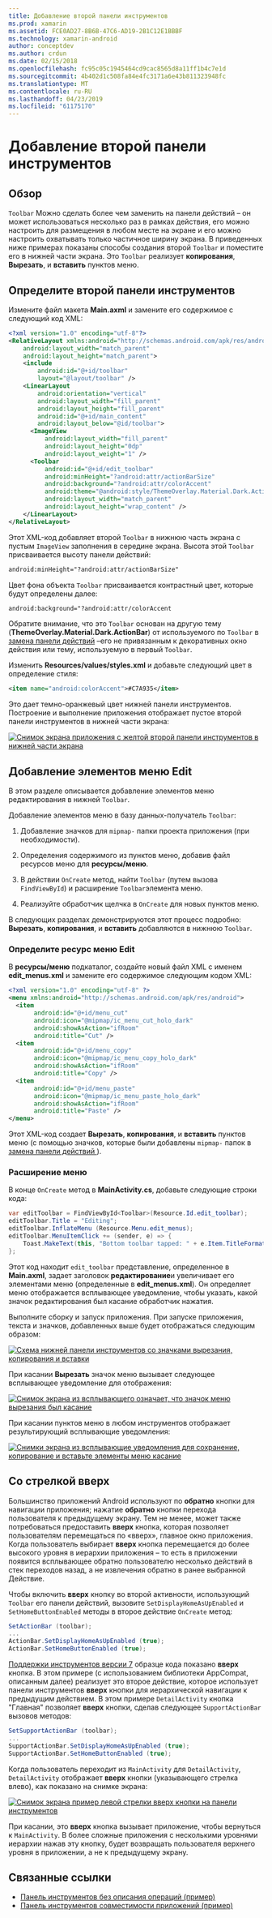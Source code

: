 ```yaml
---
title: Добавление второй панели инструментов
ms.prod: xamarin
ms.assetid: FCE0AD27-8B6B-47C6-AD19-2B1C12E1BBBF
ms.technology: xamarin-android
author: conceptdev
ms.author: crdun
ms.date: 02/15/2018
ms.openlocfilehash: fc95c05c1945464cd9cac8565d8a11ff1b4c7e1d
ms.sourcegitcommit: 4b402d1c508fa84e4fc3171a6e43b811323948fc
ms.translationtype: MT
ms.contentlocale: ru-RU
ms.lasthandoff: 04/23/2019
ms.locfileid: "61175170"
---
```

# <a name="adding-a-second-toolbar"></a>Добавление второй панели инструментов


## <a name="overview"></a>Обзор 

`Toolbar` Можно сделать более чем заменить на панели действий &ndash; он может использоваться несколько раз в рамках действия, его можно настроить для размещения в любом месте на экране и его можно настроить охватывать только частичное ширину экрана. В приведенных ниже примерах показаны способы создания второй `Toolbar` и поместите его в нижней части экрана. Это `Toolbar` реализует **копирования**, **Вырезать**, и **вставить** пунктов меню. 


## <a name="define-the-second-toolbar"></a>Определите второй панели инструментов 

Измените файл макета **Main.axml** и замените его содержимое с следующий код XML:

```xml
<?xml version="1.0" encoding="utf-8"?>
<RelativeLayout xmlns:android="http://schemas.android.com/apk/res/android"
    android:layout_width="match_parent"
    android:layout_height="match_parent">
    <include
        android:id="@+id/toolbar"
        layout="@layout/toolbar" />
    <LinearLayout
        android:orientation="vertical"
        android:layout_width="fill_parent"
        android:layout_height="fill_parent"
        android:id="@+id/main_content"
        android:layout_below="@id/toolbar">
      <ImageView
          android:layout_width="fill_parent"
          android:layout_height="0dp"
          android:layout_weight="1" />
      <Toolbar
          android:id="@+id/edit_toolbar"
          android:minHeight="?android:attr/actionBarSize"
          android:background="?android:attr/colorAccent"
          android:theme="@android:style/ThemeOverlay.Material.Dark.ActionBar"
          android:layout_width="match_parent"
          android:layout_height="wrap_content" />
    </LinearLayout>
</RelativeLayout>
```

Этот XML-код добавляет второй `Toolbar` в нижнюю часть экрана с пустым `ImageView` заполнения в середине экрана. Высота этой `Toolbar` присваивается высоту панели действий: 

```xml
android:minHeight="?android:attr/actionBarSize"
```

Цвет фона объекта `Toolbar` присваивается контрастный цвет, которые будут определены далее:

```xml
android:background="?android:attr/colorAccent
```

Обратите внимание, что это `Toolbar` основан на другую тему (**ThemeOverlay.Material.Dark.ActionBar**) от используемого по `Toolbar` в [замена панели действий](~/android/user-interface/controls/tool-bar/replacing-the-action-bar.md) &ndash;его не привязанным к декоративных окно действия или тему, используемую в первый `Toolbar`.

Изменить **Resources/values/styles.xml** и добавьте следующий цвет в определение стиля: 

```xml
<item name="android:colorAccent">#C7A935</item>
```

Это дает темно-оранжевый цвет нижней панели инструментов. Построение и выполнение приложения отображает пустое второй панели инструментов в нижней части экрана: 

[![Снимок экрана приложения с желтой второй панели инструментов в нижней части экрана](adding-a-second-toolbar-images/01-second-toolbar-sml.png)](adding-a-second-toolbar-images/01-second-toolbar.png#lightbox)


 
## <a name="add-edit-menu-items"></a>Добавление элементов меню Edit 

В этом разделе описывается добавление элементов меню редактирования в нижней `Toolbar`. 

Добавление элементов меню в базу данных-получатель `Toolbar`: 

1.  Добавление значков для `mipmap-` папки проекта приложения (при необходимости).

2.  Определения содержимого из пунктов меню, добавив файл ресурсов меню для **ресурсы/меню**. 

3.  В действии `OnCreate` метод, найти `Toolbar` (путем вызова `FindViewById`) и расширение `Toolbar`элемента меню.

4.  Реализуйте обработчик щелчка в `OnCreate` для новых пунктов меню. 

В следующих разделах демонстрируются этот процесс подробно: **Вырезать**, **копирования**, и **вставить** добавляются в нижнюю `Toolbar`. 



### <a name="define-the-edit-menu-resource"></a>Определите ресурс меню Edit

В **ресурсы/меню** подкаталог, создайте новый файл XML с именем **edit_menus.xml** и замените его содержимое следующим кодом XML:

```xml
<?xml version="1.0" encoding="utf-8" ?>
<menu xmlns:android="http://schemas.android.com/apk/res/android">
  <item
       android:id="@+id/menu_cut"
       android:icon="@mipmap/ic_menu_cut_holo_dark"
       android:showAsAction="ifRoom"
       android:title="Cut" />
  <item
       android:id="@+id/menu_copy"
       android:icon="@mipmap/ic_menu_copy_holo_dark"
       android:showAsAction="ifRoom"
       android:title="Copy" />
  <item
       android:id="@+id/menu_paste"
       android:icon="@mipmap/ic_menu_paste_holo_dark"
       android:showAsAction="ifRoom"
       android:title="Paste" />
</menu>
```

Этот XML-код создает **Вырезать**, **копирования**, и **вставить** пунктов меню (с помощью значков, которые были добавлены `mipmap-` папок в [замена панели действий ](~/android/user-interface/controls/tool-bar/replacing-the-action-bar.md)).



### <a name="inflate-the-menus"></a>Расширение меню

В конце `OnCreate` метод в **MainActivity.cs**, добавьте следующие строки кода: 

```csharp
var editToolbar = FindViewById<Toolbar>(Resource.Id.edit_toolbar);
editToolbar.Title = "Editing";
editToolbar.InflateMenu (Resource.Menu.edit_menus);
editToolbar.MenuItemClick += (sender, e) => {
    Toast.MakeText(this, "Bottom toolbar tapped: " + e.Item.TitleFormatted, ToastLength.Short).Show();
};
```

Этот код находит `edit_toolbar` представление, определенное в **Main.axml**, задает заголовок **редактирование**и увеличивает его элементами меню (определенные в **edit_menus.xml**). Он определяет меню отображается всплывающее уведомление, чтобы указать, какой значок редактирования был касание обработчик нажатия. 

Выполните сборку и запуск приложения. При запуске приложения, текста и значков, добавленных выше будет отображаться следующим образом: 

[![Схема нижней панели инструментов со значками вырезания, копирования и вставки](adding-a-second-toolbar-images/02-bottom-toolbar-sml.png)](adding-a-second-toolbar-images/02-bottom-toolbar.png#lightbox)

При касании **Вырезать** значок меню вызывает следующее всплывающее уведомление для отображения: 

[![Снимок экрана из всплывающего означает, что значок меню вырезания был касание](adding-a-second-toolbar-images/03-bottom-tapped-sml.png)](adding-a-second-toolbar-images/03-bottom-tapped.png#lightbox)

При касании пунктов меню в любом инструментов отображает результирующий всплывающие уведомления: 

[![Снимки экрана из всплывающие уведомления для сохранение, копирование и вставьте элементы меню касание](adding-a-second-toolbar-images/04-menu-action-sml.png)](adding-a-second-toolbar-images/04-menu-action.png#lightbox)



## <a name="the-up-button"></a>Со стрелкой вверх 

Большинство приложений Android используют по **обратно** кнопки для навигации приложения; нажатие **обратно** кнопки перехода пользователя к предыдущему экрану.
Тем не менее, может также потребоваться предоставить **вверх** кнопка, которая позволяет пользователям перемещаться по «вверх», главное окно приложения. Когда пользователь выбирает **вверх** кнопка перемещается до более высокого уровня в иерархии приложения &ndash; то есть в приложении появится всплывающее обратно пользователю несколько действий в стек переходов назад, а не извлечения обратно в ранее выбранной Действие. 

Чтобы включить **вверх** кнопку во второй активности, использующий `Toolbar` его панели действий, вызовите `SetDisplayHomeAsUpEnabled` и `SetHomeButtonEnabled` методы в второе действие `OnCreate` метод:

```csharp
SetActionBar (toolbar);
...
ActionBar.SetDisplayHomeAsUpEnabled (true);
ActionBar.SetHomeButtonEnabled (true);
```

[Поддержки инструментов версии 7](https://developer.xamarin.com/samples/monodroid/Supportv7/AppCompat/Toolbar/) образце кода показано **вверх** кнопка. В этом примере (с использованием библиотеки AppCompat, описанным далее) реализует это второе действие, которое использует панели инструментов **вверх** кнопки для иерархической навигации к предыдущим действием. В этом примере `DetailActivity` кнопка "Главная" позволяет **вверх** кнопки, сделав следующее `SupportActionBar` вызовов методов: 

```csharp
SetSupportActionBar (toolbar);
...
SupportActionBar.SetDisplayHomeAsUpEnabled (true);
SupportActionBar.SetHomeButtonEnabled (true);
```

Когда пользователь переходит из `MainActivity` для `DetailActivity`, `DetailActivity` отображает **вверх** кнопки (указывающего стрелка влево), как показано на снимке экрана:

[![Снимок экрана пример левой стрелки вверх кнопки на панели инструментов](adding-a-second-toolbar-images/05-up-button-sml.png)](adding-a-second-toolbar-images/05-up-button.png#lightbox)

При касании, это **вверх** кнопка вызывает приложение, чтобы вернуться к `MainActivity`. В более сложные приложения с несколькими уровнями иерархии нажав эту кнопку, будет возвращать пользователя верхнего уровня в приложении, а не к предыдущему экрану. 



## <a name="related-links"></a>Связанные ссылки

- [Панель инструментов без описания операций (пример)](https://developer.xamarin.com/samples/monodroid/android5.0/Toolbar/)
- [Панель инструментов совместимости приложений (пример)](https://developer.xamarin.com/samples/monodroid/Supportv7/AppCompat/Toolbar/)
